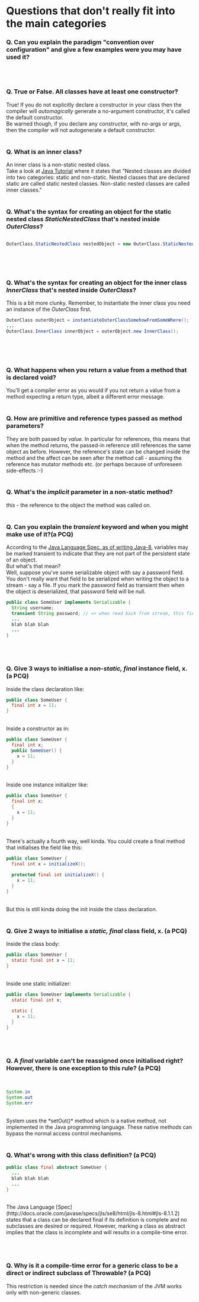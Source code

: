 # Questions that don't really fit into the main categories

### Q. Can you explain the paradigm "convention over configuration" and give a few examples were you may have used it?<br>
<br><br>

### Q. True or False. All classes have at least one constructor?<br>
True! If you do not explicitly declare a constructor in your class then the compiler will *automagically* generate a no-argument constructor, it's called the default constructor.<br>Be warned though, if you declare any constructor, with no-args or args, then the compiler will not autogenerate a default constructor.
<br><br>

### Q. What is an inner class?<br>
An inner class is a non-static nested class.<br> Take a look at [Java Tutorial](https://docs.oracle.com/javase/tutorial/java/javaOO/nested.html) where it states that "Nested classes are divided into two categories: static and non-static. Nested classes that are declared static are called static nested classes. Non-static nested classes are called inner classes."
<br><br>

### Q. What's the syntax for creating an object for the static nested class *StaticNestedClass* that's nested inside *OuterClass*?<br>

```java

OuterClass.StaticNestedClass nestedObject = new OuterClass.StaticNestedClass();
     
```
<br><br>

### Q. What's the syntax for creating an object for the inner class *InnerClass* that's nested inside *OuterClass*?<br>
This is a bit more clunky. Remember, to instantiate the inner class you need an instance of the *OuterClass* first.<br>

```java
OuterClass outerObject = instantiateOuterClassSomehowFromSomeWhere();
...
OuterClass.InnerClass innerObject = outerObject.new InnerClass();
     
```
<br><br>

### Q. What happens when you return a value from a method that is declared void?<br>
You'll get a compiler error as you would if you not return a value from a method expecting a return type, albeit a different error message.<br><br>


### Q. How are primitive and reference types passed as method parameters?<br>
They are both passed by *value*. In particular for references, this means that when the method returns, the passed-in reference still references the same object as before. However, the reference's state can be changed inside the method and the affect can be seen after the method call - assuming the reference has mutator methods etc. (or perhaps because of unforeseen side-effects :-)<br><br>


### Q. What's the *implicit* parameter in a non-static method?<br>
*this* - the reference to the object the method was called on.<br><br>

### Q. Can you explain the *transient* keyword and when you might make use of it?(a PCQ)<br>
According to the [Java Language Spec. as of writing Java-8](http://docs.oracle.com/javase/specs/jls/se8/html/jls-8.html#jls-8.3.1.3), variables may be marked transient to indicate that they are not part of the persistent state of an object.<br>But what's that mean?<br>Well, suppose you've some serializable object with say a password field. You don't really want that field to be serialized when writing the object to a stream - say a file. If you mark the password field as transient then when the object is deserialized, that password field will be null.<br>
```java
public class SomeUser implements Serializable {
  String username;
  transient String password; // => when read back from stream, this field will be null
  ...
  blah blah blah
  ...
}
```
<br><br>

### Q. Give 3 ways to initialise a *non-static, final* instance field, x. (a PCQ)<br>
Inside the class declaration like:<br>

```java
public class SomeUser {
  final int x = 11;  
}
```
<br>
Inside a constructor as in:<br>

```java
public class SomeUser {
  final int x;  
  public SomeUser() {
    x = 11;
  }
}
```
<br>
Inside one instance initializer like:<br>

```java
public class SomeUser {
  final int x;
  {
    x = 11;
  }
}
```
<br>
There's actually a fourth way, well kinda. You could create a final method that initialises the field like this:<br>

```java
public class SomeUser {
  final int x = initializeX();
  
  protected final int initializeX() {
    x = 11;
  }
}
```

<br>But this is still kinda doing the init inside the class declaration.<br><br>

### Q. Give 2 ways to initialise a *static, final* class field, x. (a PCQ)<br>
Inside the class body:<br>

```java
public class SomeUser {
  static final int x = 11;  
}
```
<br>
Inside one static initializer:<br>

```java
public class SomeUser implements Serializable {
  static final int x;
  
  static {
    x = 11;
  }
}
```
<br><br>

### Q. A *final* variable can't be reassigned once initialised right? However, there is one exception to this rule? (a PCQ)
<br>

```java
System.in
System.out
System.err
```
<br>
System uses the *setOut()* method which is a native method, not implemented in the Java programming language. These native methods can bypass the normal access control mechanisms.
<br><br>

### Q. What's wrong with this class definition? (a PCQ)<br>

```java
public class final abstract SomeUser {
  ...
  blah blah blah
  ...
}
```

<br>
The Java Language [Spec](http://docs.oracle.com/javase/specs/jls/se8/html/jls-8.html#jls-8.1.1.2) states that a class can be declared final if its definition is complete and no subclasses are desired or required. However, marking a class as abstract implies that the class is incomplete and will results in a compile-time error. 

<br><br>

### Q. Why is it a compile-time error for a generic class to be a direct or indirect subclass of Throwable? (a PCQ)
This restriction is needed since the *catch mechanism* of the JVM works only with non-generic classes.

<br><br>




